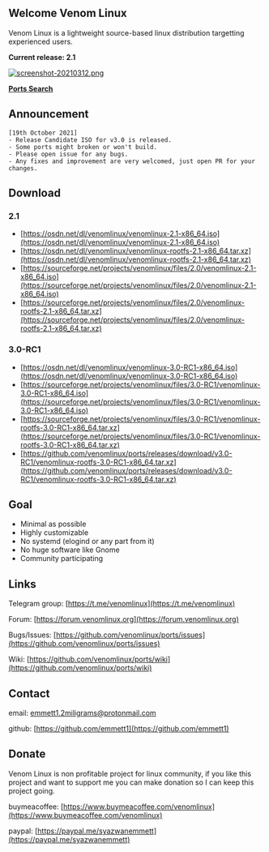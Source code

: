 ## Welcome Venom Linux

Venom Linux is a lightweight source-based linux distribution targetting experienced users.

**Current release: 2.1**

[![screenshot-20210312.png](https://i.postimg.cc/hPW7rSwq/screenshot-20210312.png)](https://postimg.cc/z37BD18d)

**[Ports Search](https://github.com/venomlinux/ports/blob/2.1/scripts/ports.csv)**

## Announcement
```
[19th October 2021]
- Release Candidate ISO for v3.0 is released.
- Some ports might broken or won't build.
- Please open issue for any bugs.
- Any fixes and improvement are very welcomed, just open PR for your changes.
```

## Download
### 2.1
- [https://osdn.net/dl/venomlinux/venomlinux-2.1-x86_64.iso](https://osdn.net/dl/venomlinux/venomlinux-2.1-x86_64.iso)
- [https://osdn.net/dl/venomlinux/venomlinux-rootfs-2.1-x86_64.tar.xz](https://osdn.net/dl/venomlinux/venomlinux-rootfs-2.1-x86_64.tar.xz)
- [https://sourceforge.net/projects/venomlinux/files/2.0/venomlinux-2.1-x86_64.iso](https://sourceforge.net/projects/venomlinux/files/2.0/venomlinux-2.1-x86_64.iso)
- [https://sourceforge.net/projects/venomlinux/files/2.0/venomlinux-rootfs-2.1-x86_64.tar.xz](https://sourceforge.net/projects/venomlinux/files/2.0/venomlinux-rootfs-2.1-x86_64.tar.xz)

### 3.0-RC1
- [https://osdn.net/dl/venomlinux/venomlinux-3.0-RC1-x86_64.iso](https://osdn.net/dl/venomlinux/venomlinux-3.0-RC1-x86_64.iso)
- [https://sourceforge.net/projects/venomlinux/files/3.0-RC1/venomlinux-3.0-RC1-x86_64.iso](https://sourceforge.net/projects/venomlinux/files/3.0-RC1/venomlinux-3.0-RC1-x86_64.iso)
- [https://sourceforge.net/projects/venomlinux/files/3.0-RC1/venomlinux-rootfs-3.0-RC1-x86_64.tar.xz](https://sourceforge.net/projects/venomlinux/files/3.0-RC1/venomlinux-rootfs-3.0-RC1-x86_64.tar.xz)
- [https://github.com/venomlinux/ports/releases/download/v3.0-RC1/venomlinux-rootfs-3.0-RC1-x86_64.tar.xz](https://github.com/venomlinux/ports/releases/download/v3.0-RC1/venomlinux-rootfs-3.0-RC1-x86_64.tar.xz)

## Goal
- Minimal as possible
- Highly customizable
- No systemd (elogind or any part from it)
- No huge software like Gnome
- Community participating

## Links
Telegram group: [https://t.me/venomlinux](https://t.me/venomlinux)

Forum: [https://forum.venomlinux.org](https://forum.venomlinux.org)

Bugs/Issues: [https://github.com/venomlinux/ports/issues](https://github.com/venomlinux/ports/issues)

Wiki: [https://github.com/venomlinux/ports/wiki](https://github.com/venomlinux/ports/wiki)

## Contact
email: <a href = "mailto: emmett1.2miligrams@protonmail.com">emmett1.2miligrams@protonmail.com</a>

github: [https://github.com/emmett1](https://github.com/emmett1)

## Donate
Venom Linux is non profitable project for linux community, if you like this project and want to support me you can make donation so I can keep this project going.

buymeacoffee: [https://www.buymeacoffee.com/venomlinux](https://www.buymeacoffee.com/venomlinux)

paypal: [https://paypal.me/syazwanemmett](https://paypal.me/syazwanemmett)
